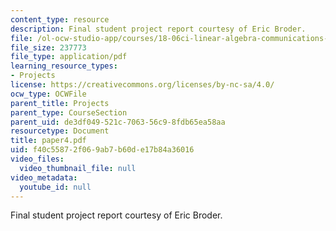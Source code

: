 ```yaml
---
content_type: resource
description: Final student project report courtesy of Eric Broder.
file: /ol-ocw-studio-app/courses/18-06ci-linear-algebra-communications-intensive-spring-2004/f40c55872f069ab7b60de17b84a36016_paper4.pdf
file_size: 237773
file_type: application/pdf
learning_resource_types:
- Projects
license: https://creativecommons.org/licenses/by-nc-sa/4.0/
ocw_type: OCWFile
parent_title: Projects
parent_type: CourseSection
parent_uid: de3df049-521c-7063-56c9-8fdb65ea58aa
resourcetype: Document
title: paper4.pdf
uid: f40c5587-2f06-9ab7-b60d-e17b84a36016
video_files:
  video_thumbnail_file: null
video_metadata:
  youtube_id: null
---
```

Final student project report courtesy of Eric Broder.